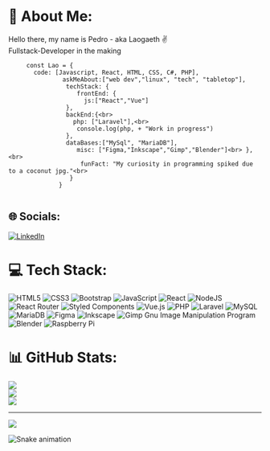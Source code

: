 # 💫 About Me:
Hello there, my name is Pedro - aka Laogaeth ✌️<br>
Fullstack-Developer in the making<br>
```
     const Lao = { 
       code: [Javascript, React, HTML, CSS, C#, PHP],
               askMeAbout:["web dev","linux", "tech", "tabletop"],
                techStack: {  
                   frontEnd: {            
                     js:["React","Vue"]
                }, 
                backEnd:{<br>            
                  php: ["Laravel"],<br>     
                   console.log(php, + "Work in progress")
                },   
                dataBases:["MySql", "MariaDB"],
                   misc: ["Figma,"Inkscape","Gimp","Blender"]<br> },<br>   
                    funFact: "My curiosity in programming spiked due to a coconut jpg."<br>
                 }
              }
   
```

## 🌐 Socials:
[![LinkedIn](https://img.shields.io/badge/LinkedIn-%230077B5.svg?logo=linkedin&logoColor=white)](https://linkedin.com/in/https://www.linkedin.com/in/consolelogpedro/) 

# 💻 Tech Stack:
![HTML5](https://img.shields.io/badge/html5-%23E34F26.svg?style=for-the-badge&logo=html5&logoColor=white) ![CSS3](https://img.shields.io/badge/css3-%231572B6.svg?style=for-the-badge&logo=css3&logoColor=white) ![Bootstrap](https://img.shields.io/badge/bootstrap-%23563D7C.svg?style=for-the-badge&logo=bootstrap&logoColor=white) ![JavaScript](https://img.shields.io/badge/javascript-%23323330.svg?style=for-the-badge&logo=javascript&logoColor=%23F7DF1E) ![React](https://img.shields.io/badge/react-%2320232a.svg?style=for-the-badge&logo=react&logoColor=%2361DAFB) ![NodeJS](https://img.shields.io/badge/node.js-6DA55F?style=for-the-badge&logo=node.js&logoColor=white) ![React Router](https://img.shields.io/badge/React_Router-CA4245?style=for-the-badge&logo=react-router&logoColor=white) ![Styled Components](https://img.shields.io/badge/styled--components-DB7093?style=for-the-badge&logo=styled-components&logoColor=white) ![Vue.js](https://img.shields.io/badge/vuejs-%2335495e.svg?style=for-the-badge&logo=vuedotjs&logoColor=%234FC08D) ![PHP](https://img.shields.io/badge/php-%23777BB4.svg?style=for-the-badge&logo=php&logoColor=white) ![Laravel](https://img.shields.io/badge/laravel-%23FF2D20.svg?style=for-the-badge&logo=laravel&logoColor=white) ![MySQL](https://img.shields.io/badge/mysql-%2300f.svg?style=for-the-badge&logo=mysql&logoColor=white) ![MariaDB](https://img.shields.io/badge/MariaDB-003545?style=for-the-badge&logo=mariadb&logoColor=white) 	![Figma](https://img.shields.io/badge/figma-%23F24E1E.svg?style=for-the-badge&logo=figma&logoColor=white) ![Inkscape](https://img.shields.io/badge/Inkscape-e0e0e0?style=for-the-badge&logo=inkscape&logoColor=080A13) ![Gimp Gnu Image Manipulation Program](https://img.shields.io/badge/Gimp-657D8B?style=for-the-badge&logo=gimp&logoColor=FFFFFF) ![Blender](https://img.shields.io/badge/blender-%23F5792A.svg?style=for-the-badge&logo=blender&logoColor=white) ![Raspberry Pi](https://img.shields.io/badge/-RaspberryPi-C51A4A?style=for-the-badge&logo=Raspberry-Pi)

# 📊 GitHub Stats:
![](https://github-readme-stats.vercel.app/api?username=Laogaeth&theme=gotham&hide_border=false&include_all_commits=false&count_private=false)<br/>
![](https://github-readme-streak-stats.herokuapp.com/?user=Laogaeth&theme=gotham&hide_border=false)<br/>
![](https://github-readme-stats.vercel.app/api/top-langs/?username=Laogaeth&theme=gotham&hide_border=false&include_all_commits=false&count_private=false&layout=compact)

---
[![](https://visitcount.itsvg.in/api?id=Laogaeth&icon=2&color=0)](https://visitcount.itsvg.in)

            

![Snake animation](https://github.com/Laogaeth/Laogaeth/blob/output/github-contribution-grid-snake.svg)
